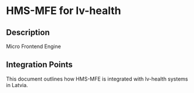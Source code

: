 # HMS-MFE for lv-health

## Description

Micro Frontend Engine

## Integration Points

This document outlines how HMS-MFE is integrated with lv-health systems in Latvia.
